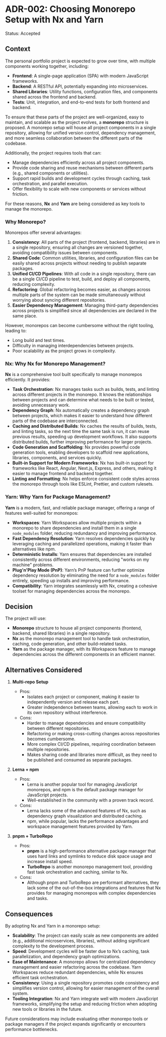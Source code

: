 # ADR-002: Choosing Monorepo Setup with Nx and Yarn

Status: Accepted

## Context
The personal portfolio project is expected to grow over time, with multiple components working together, including:
- **Frontend**: A single-page application (SPA) with modern JavaScript frameworks.
- **Backend**: A RESTful API, potentially expanding into microservices.
- **Shared Libraries**: Utility functions, configuration files, and components shared across the frontend and backend.
- **Tests**: Unit, integration, and end-to-end tests for both frontend and backend.

To ensure that these parts of the project are well-organized, easy to maintain, and scalable as the project evolves, a **monorepo** structure is proposed. A monorepo setup will house all project components in a single repository, allowing for unified version control, dependency management, and more seamless collaboration between the different parts of the codebase.

Additionally, the project requires tools that can:
- Manage dependencies efficiently across all project components.
- Provide code sharing and reuse mechanisms between different parts (e.g., shared components or utilities).
- Support rapid builds and development cycles through caching, task orchestration, and parallel execution.
- Offer flexibility to scale with new components or services without friction.

For these reasons, **Nx** and **Yarn** are being considered as key tools to manage the monorepo.

### Why Monorepo?
Monorepos offer several advantages:
1. **Consistency**: All parts of the project (frontend, backend, libraries) are in a single repository, ensuring all changes are versioned together, avoiding compatibility issues between components.
2. **Shared Code**: Common utilities, libraries, and configuration files can be easily shared across projects without needing to publish separate packages.
3. **Unified CI/CD Pipelines**: With all code in a single repository, there can be a single CI/CD pipeline to test, build, and deploy all components, reducing complexity.
4. **Refactoring**: Global refactoring becomes easier, as changes across multiple parts of the system can be made simultaneously without worrying about syncing different repositories.
5. **Easier Dependency Management**: Managing third-party dependencies across projects is simplified since all dependencies are declared in the same place.

However, monorepos can become cumbersome without the right tooling, leading to:
- Long build and test times.
- Difficulty in managing interdependencies between projects.
- Poor scalability as the project grows in complexity.

### Nx: Why Nx for Monorepo Management?
**Nx** is a comprehensive tool built specifically to manage monorepos efficiently. It provides:
- **Task Orchestration**: Nx manages tasks such as builds, tests, and linting across different projects in the monorepo. It knows the relationships between projects and can determine what needs to be built or tested, avoiding unnecessary work.
- **Dependency Graph**: Nx automatically creates a dependency graph between projects, which makes it easier to understand how different parts of the codebase are interconnected.
- **Caching and Distributed Builds**: Nx caches the results of builds, tests, and linting tasks, so the next time the same task is run, it can reuse previous results, speeding up development workflows. It also supports distributed builds, further improving performance for larger projects.
- **Code Generation and Scaffolding**: Nx provides powerful code generation tools, enabling developers to scaffold new applications, libraries, components, and services quickly.
- **Built-in Support for Modern Frameworks**: Nx has built-in support for frameworks like React, Angular, Next.js, Express, and others, making it easier to manage frontend and backend together.
- **Linting and Formatting**: Nx helps enforce consistent code styles across the monorepo through tools like ESLint, Prettier, and custom rulesets.

### Yarn: Why Yarn for Package Management?
**Yarn** is a modern, fast, and reliable package manager, offering a range of features well-suited for monorepos:
- **Workspaces**: Yarn Workspaces allow multiple projects within a monorepo to share dependencies and install them in a single `node_modules` folder, reducing redundancy and improving performance.
- **Fast Dependency Resolution**: Yarn resolves dependencies quickly by leveraging caching and parallelized operations, making it faster than alternatives like npm.
- **Deterministic Installs**: Yarn ensures that dependencies are installed consistently across different environments, reducing "works on my machine" problems.
- **Plug'n'Play Mode (PnP)**: Yarn’s PnP feature can further optimize dependency resolution by eliminating the need for a `node_modules` folder entirely, speeding up installs and improving performance.
- **Compatibility**: Yarn integrates seamlessly with Nx, creating a cohesive toolset for managing dependencies across the monorepo.

## Decision
The project will use:
- **Monorepo** structure to house all project components (frontend, backend, shared libraries) in a single repository.
- **Nx** as the monorepo management tool to handle task orchestration, caching, code generation, and other build-related tasks.
- **Yarn** as the package manager, with its Workspaces feature to manage dependencies across the different components in an efficient manner.

## Alternatives Considered
1. **Multi-repo Setup**
   - Pros:
     - Isolates each project or component, making it easier to independently version and release each part.
     - Greater independence between teams, allowing each to work in its own repository without interference.
   - Cons:
     - Harder to manage dependencies and ensure compatibility between different repositories.
     - Refactoring or making cross-cutting changes across repositories becomes cumbersome.
     - More complex CI/CD pipelines, requiring coordination between multiple repositories.
     - Makes sharing code and libraries more difficult, as they need to be published and consumed as separate packages.

2. **Lerna + npm**
   - Pros:
     - Lerna is another popular tool for managing JavaScript monorepos, and npm is the default package manager for JavaScript projects.
     - Well-established in the community with a proven track record.
   - Cons:
     - Lerna lacks some of the advanced features of Nx, such as dependency graph visualization and distributed caching.
     - npm, while popular, lacks the performance advantages and workspace management features provided by Yarn.

3. **pnpm + TurboRepo**
   - Pros:
     - **pnpm** is a high-performance alternative package manager that uses hard links and symlinks to reduce disk space usage and increase install speed.
     - **TurboRepo** is another monorepo management tool, providing fast task orchestration and caching, similar to Nx.
   - Cons:
     - Although pnpm and TurboRepo are performant alternatives, they lack some of the out-of-the-box integrations and features that Nx provides for managing monorepos with complex dependencies and tasks.

## Consequences
By adopting Nx and Yarn in a monorepo setup:
- **Scalability**: The project can easily scale as new components are added (e.g., additional microservices, libraries), without adding significant complexity to the development process.
- **Speed**: Development cycles will be faster due to Nx’s caching, task parallelization, and dependency graph optimizations.
- **Ease of Maintenance**: A monorepo allows for centralized dependency management and easier refactoring across the codebase. Yarn Workspaces reduce redundant dependencies, while Nx ensures efficient task orchestration.
- **Consistency**: Using a single repository promotes code consistency and simplifies version control, allowing for easier management of the overall system.
- **Tooling Integration**: Nx and Yarn integrate well with modern JavaScript frameworks, simplifying the setup and reducing friction when adopting new tools or libraries in the future.

Future considerations may include evaluating other monorepo tools or package managers if the project expands significantly or encounters performance bottlenecks.
